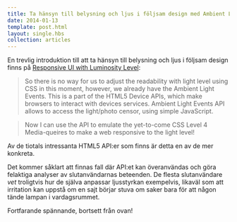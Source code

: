 ```yaml
---
title: Ta hänsyn till belysning och ljus i följsam design med Ambient Light Events API →
date: 2014-01-13
template: post.html
layout: single.hbs
collection: articles
---
```

En trevlig introduktion till att ta hänsyn till belysning och ljus i följsam design finns på [Responsive UI with Luminosity Level](http://girliemac.com/blog/2014/01/12/luminosity/):

> So there is no way for us to adjust the readability with light level using CSS in this moment, however, we already have the Ambient Light Events. This is a part of the HTML5 Device APIs, which make browsers to interact with devices services. Ambient Light Events API allows to access the light/photo censor, using simple JavaScript.

> Now I can use the API to emulate the yet-to-come CSS Level 4 Media-queires to make a web responsive to the light level!

Av de tiotals intressanta HTML5 API:er som finns är detta en av de mer konkreta.

Det kommer såklart att finnas fall där API:et kan överanvändas och göra felaktiga analyser av slutanvändarnas beteenden. De flesta slutanvändare *vet* troligtvis hur de själva anpassar ljusstyrkan exempelvis, likaväl som att irritation kan uppstå om en sajt börjar stuva om saker bara för att någon tände lampan i vardagsrummet.

Fortfarande spännande, bortsett från ovan!